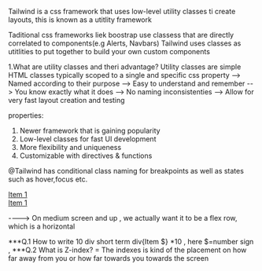 Tailwind is a css framework that uses low-level utility classes ti create layouts, this is known
as a utitlity framework

Taditional css frameworks liek boostrap use classess that are directly correlated to components(e.g Alerts, Navbars)
Tailwind uses classes as utitlities to put together to build your own  custom components

1.What are utility classes and theri advantage?
Utility classes are simple HTML classes typically scoped to a single and specific css property
 --> Named according to their purpose
 --> Easy to understand and remember
 --> You know exactly what it does
 --> No naming inconsistenties
 --> Allow for very fast layout creation and testing


 properties:
 1. Newer framework that is gaining popularity
 2. Low-level classes for fast UI development
 3. More flexibility and uniqueness
 4. Customizable with directives & functions

 @Tailwind has conditional class naming for breakpoints as well as states such as hover,focus etc.

 <div class="flex flex-col md:flex-row">
 <div><a href="#" class="hover:text-blue-500">Item 1</a> </div>
 <div><a href="#" class="hover:text-blue-500">Item 1</a> </div>
 </div>

 ----> On medium screen and up , we actually want it to be a flex row, which is a horizontal

***Q.1 How to write 10 div short term
 div{Item $} *10  , here $=number sign , 
***Q.2 What is Z-index?
= The indexes is kind of the placement on how far away from you or how far towards you towards the screen
